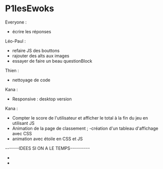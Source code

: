 # P1lesEwoks

Everyone :

- écrire les réponses


Léo-Paul :

- refaire JS des bouttons
- rajouter des alts aux images
- essayer de faire un beau questionBlock

Thien :

- nettoyage de code

Kana :

- Responsive : desktop version

Kana :

- Compter le score de l'utilisateur et afficher le total à la fin du jeu en utilisant JS 
- Animation de la page de classement ; 
    -création d'un tableau d'affichage avec CSS 
-   animation avec étoile en CSS et JS 


-------IDEES SI ON A LE TEMPS----------

- 
- 

